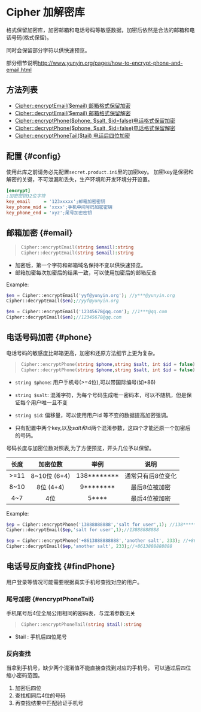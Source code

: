 Cipher 加解密库
==========

格式保留加密库，加密邮箱和电话号码等敏感数据，加密后依然是合法的邮箱和电话号码(格式保留)。

同时会保留部分字符以供快速预览。

部分细节说明<http://www.yunyin.org/pages/how-to-encrypt-phone-and-email.html>


方法列表
-----------
* [Cipher::encryptEmail($email) 邮箱格式保留加密](#email)
* [Cipher::decryptEmail($email) 邮箱格式保留解密](#email)
* [Cipher::encryptPhone($phone, $salt, $id=false)电话格式保留加密](#phone)
* [Cipher::decryptPhone($phone, $salt, $id=false)电话格式保留解密](#phone)
* [Cipher::encryptPhoneTail($tail) 电话后四位加密](#encryptPhoneTail)


## 配置 {#config}

使用此库之前请务必先配置`secret.product.ini`里的加密key。
加密key是保密和解密的关键，不可泄漏和丢失，生产环境和开发环境分开设置。

```ini
[encrypt]
;加密密钥32位字符
key_email     = '123xxxxx';邮箱加密密钥
key_phone_mid = 'xxxx';手机中间号码加密密钥
key_phone_end = 'xyz';尾号加密密钥

```


## 邮箱加密 {#email}

>```php
>Cipher::encryptEmail(string $email):string
>Cipher::decryptEmail(string $email):string
>```

* 加密后，第一个字符和邮箱域名保持不变以供快速预览。
* 邮箱加密每次加密后的结果一致，可以使用加密后的邮箱反查

Example:
```php
$en = Cipher::encryptEmail('yyf@yunyin.org'); //y***@yunyin.org
Cipher::decryptEmail($en);//yyf@yunyin.org

$en = Cipher::encryptEmail('12345678@qq.com'); //1***@qq.com
Cipher::decryptEmail($en);//12345678@qq.com
```

## 电话号码加密 {#phone}

电话号码的敏感度比邮箱更高，加密和还原方法细节上更为复杂。

>```php
>Cipher::encryptPhone(string $phone,string $salt, int $id = false):string
>Cipher::decryptPhone(string $phone,string $salt, int $id = false):string
>```

* `string $phone`: 用户手机号(>=4位),可以带国际编号(如+86)
* `string $salt`: 混淆字符，为每个号码生成唯一密码本，可以不随机，但是保证每个用户唯一且不变
* `string $id`: 偏移量，可以使用用户id 等不变的数据提高加密强调。

* 只有配置中两个key,以及$salt和$id两个混淆参数，这四个才能还原一个加密后的号码。


号码长度与加密位数对照表,为了方便预览，开头几位予以保留。

| 长度 | 加密位数 | 举例 | 说明|
| :---:| :---:  | :---: | :---: |
| >=11 | 8~10位 (6+4)| 138******** | 通常只有后8位变化|
| 8~10 | 8位 (4+4) | 9******** | 最后8位被加密|
| 4~7  | 4位 | 5**** | 最后4位被加密 |

Example:
```php
$ep = Cipher::encryptPhone('13888888888','salt for user',1); //138*********
Cipher::decryptEmail($ep,'salt for user',1);//13888888888

$ep = Cipher::encryptPhone('+8613888888888','another salt', 233); //+86138*********
Cipher::decryptEmail($ep,'another salt', 233);//+8613888888888
```

## 电话号反向查找 {#findPhone}

用户登录等情况可能需要根据真实手机号查找对应的用户。

### 尾号加密 {#encryptPhoneTail}

手机尾号后4位全局公用相同的密码表，与混淆参数无关

>```php
>Cipher::encryptPhoneTail(string $tail):string
>```

* $tail : 手机后四位尾号


### 反向查找

当拿到手机号，缺少两个混淆值不能直接查找到对应的手机号。
可以通过后四位缩小密码范围。

1. 加密后四位
2. 查找相同后4位的号码
3. 再查找结果中匹配验证手机号

